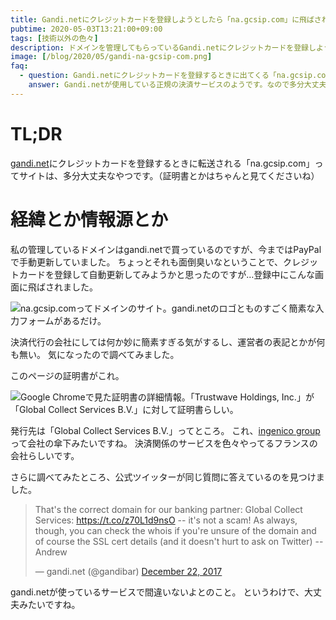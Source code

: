 ```yaml
---
title: Gandi.netにクレジットカードを登録しようとしたら「na.gcsip.com」に飛ばされた
pubtime: 2020-05-03T13:21:00+09:00
tags: [技術以外の色々]
description: ドメインを管理してもらっているGandi.netにクレジットカードを登録しようとしたところ、「na.gcsip.com」というドメインに転送されました。運営者の表記が無くて怪しかったので、少し調べてみました。どうやら、大丈夫なサイトみたいです。
image: [/blog/2020/05/gandi-na-gcsip-com.png]
faq:
  - question: Gandi.netにクレジットカードを登録するときに出てくる「na.gcsip.com」は安全？
    answer: Gandi.netが使用している正規の決済サービスのようです。なので多分大丈夫。
---
```


# TL;DR

[gandi.net](https://gandi.net)にクレジットカードを登録するときに転送される「na.gcsip.com」ってサイトは、多分大丈夫なやつです。（証明書とかはちゃんと見てくださいね）


# 経緯とか情報源とか

私の管理しているドメインはgandi.netで買っているのですが、今まではPayPalで手動更新していました。
ちょっとそれも面倒臭いなということで、クレジットカードを登録して自動更新してみようかと思ったのですが…登録中にこんな画面に飛ばされました。

![na.gcsip.comってドメインのサイト。gandi.netのロゴとものすごく簡素な入力フォームがあるだけ。](/blog/2020/05/gandi-na-gcsip-com.png "512x512")

決済代行の会社にしては何か妙に簡素すぎる気がするし、運営者の表記とかが何も無い。
気になったので調べてみました。

このページの証明書がこれ。

![Google Chromeで見た証明書の詳細情報。「Trustwave Holdings, Inc.」が「Global Collect Services B.V.」に対して証明書らしい。](/blog/2020/05/na-gcsip-com-certificate.png "512x631")

発行先は「Global Collect Services B.V.」ってところ。
これ、[ingenico group](https://www.ingenico.com/)って会社の傘下みたいですね。
決済関係のサービスを色々やってるフランスの会社らしいです。

さらに調べてみたところ、公式ツイッターが同じ質問に答えているのを見つけました。

<blockquote class="twitter-tweet" data-theme="light"><p lang="en" dir="ltr">That&#39;s the correct domain for our banking partner: Global Collect Services: <a href="https://t.co/z70L1d9nsO">https://t.co/z70L1d9nsO</a> -- it&#39;s not a scam! As always, though, you can check the whois if you&#39;re unsure of the domain and of course the SSL cert details (and it doesn&#39;t hurt to ask on Twitter) -- Andrew</p>&mdash; gandi.net (@gandibar) <a href="https://twitter.com/gandibar/status/944301531863617536?ref_src=twsrc%5Etfw">December 22, 2017</a></blockquote> <script async src="https://platform.twitter.com/widgets.js" charset="utf-8"></script>

gandi.netが使っているサービスで間違いないよとのこと。
というわけで、大丈夫みたいですね。
